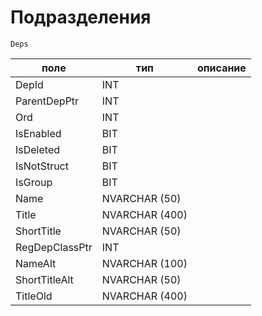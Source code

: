 # Подразделения
`Deps`

|поле|тип|описание|
|-|-|-|
| DepId | INT |  |
| ParentDepPtr | INT |  |
| Ord | INT |  |
| IsEnabled | BIT |  |
| IsDeleted | BIT |  |
| IsNotStruct | BIT |  |
| IsGroup | BIT |  |
| Name | NVARCHAR (50) |  |
| Title | NVARCHAR (400) |  |
| ShortTitle | NVARCHAR (50) |  |
| RegDepClassPtr | INT |  |
| NameAlt | NVARCHAR (100) |  |
| ShortTitleAlt | NVARCHAR (50) |  |
| TitleOld | NVARCHAR (400) |  |
